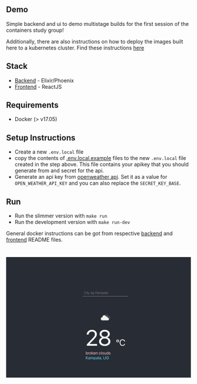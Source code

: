 ## Demo
Simple backend and ui to demo multistage builds for the first session of the containers study group!

Additionally, there are also instructions on how to deploy the images built here to a kubernetes cluster. Find these instructions [here](deployment/readme.md)

## Stack
- [Backend](weather_api/README.md) - Elixir/Phoenix
- [Frontend](fe/README.md) - ReactJS

## Requirements
- Docker (> v17.05)

## Setup Instructions
 - Create a new `.env.local` file
 - copy the contents of [.env.local.example](weather_api/.env.local.example) files to the new `.env.local` file created in the step above. This file contains your apikey that you should generate from  and secret for the api.
- Generate an api key from [openweather api](https://openweathermap.org/appid). Set it as a value for `OPEN_WEATHER_API_KEY` and you can also replace the `SECRET_KEY_BASE`. 

## Run
- Run the slimmer version with `make run`
- Run the development version with `make run-dev`

General docker instructions can be got from respective [backend](weather_api/README.md) and [frontend](fe/README.md) README files. 

#
![View](./ui.png)
